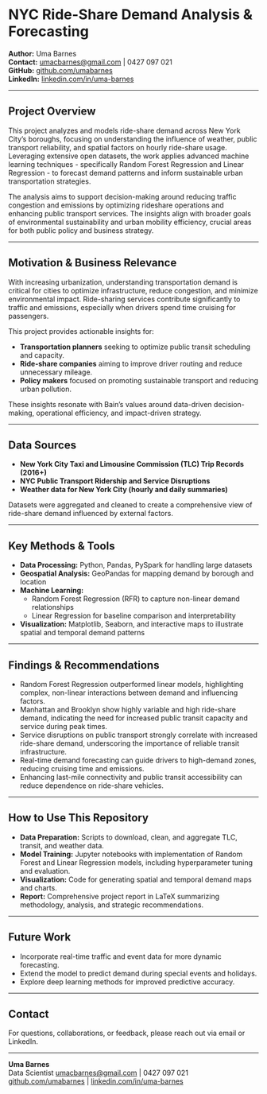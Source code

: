 # NYC Ride-Share Demand Analysis & Forecasting

**Author:** Uma Barnes  
**Contact:** [umacbarnes@gmail.com](mailto:umacbarnes@gmail.com) | 0427 097 021  
**GitHub:** [github.com/umabarnes](https://github.com/umabarnes)  
**LinkedIn:** [linkedin.com/in/uma-barnes](https://linkedin.com/in/uma-barnes)  

---

## Project Overview

This project analyzes and models ride-share demand across New York City’s boroughs, focusing on understanding the influence of weather, public transport reliability, and spatial factors on hourly ride-share usage. Leveraging extensive open datasets, the work applies advanced machine learning techniques - specifically Random Forest Regression and Linear Regression - to forecast demand patterns and inform sustainable urban transportation strategies.

The analysis aims to support decision-making around reducing traffic congestion and emissions by optimizing rideshare operations and enhancing public transport services. The insights align with broader goals of environmental sustainability and urban mobility efficiency, crucial areas for both public policy and business strategy.

---

## Motivation & Business Relevance

With increasing urbanization, understanding transportation demand is critical for cities to optimize infrastructure, reduce congestion, and minimize environmental impact. Ride-sharing services contribute significantly to traffic and emissions, especially when drivers spend time cruising for passengers.

This project provides actionable insights for:

- **Transportation planners** seeking to optimize public transit scheduling and capacity.  
- **Ride-share companies** aiming to improve driver routing and reduce unnecessary mileage.  
- **Policy makers** focused on promoting sustainable transport and reducing urban pollution.  

These insights resonate with Bain’s values around data-driven decision-making, operational efficiency, and impact-driven strategy.

---

## Data Sources

- **New York City Taxi and Limousine Commission (TLC) Trip Records (2016+)**  
- **NYC Public Transport Ridership and Service Disruptions**  
- **Weather data for New York City (hourly and daily summaries)**  

Datasets were aggregated and cleaned to create a comprehensive view of ride-share demand influenced by external factors.

---

## Key Methods & Tools

- **Data Processing:** Python, Pandas, PySpark for handling large datasets  
- **Geospatial Analysis:** GeoPandas for mapping demand by borough and location  
- **Machine Learning:**  
  - Random Forest Regression (RFR) to capture non-linear demand relationships  
  - Linear Regression for baseline comparison and interpretability  
- **Visualization:** Matplotlib, Seaborn, and interactive maps to illustrate spatial and temporal demand patterns  

---

## Findings & Recommendations

- Random Forest Regression outperformed linear models, highlighting complex, non-linear interactions between demand and influencing factors.  
- Manhattan and Brooklyn show highly variable and high ride-share demand, indicating the need for increased public transit capacity and service during peak times.  
- Service disruptions on public transport strongly correlate with increased ride-share demand, underscoring the importance of reliable transit infrastructure.  
- Real-time demand forecasting can guide drivers to high-demand zones, reducing cruising time and emissions.  
- Enhancing last-mile connectivity and public transit accessibility can reduce dependence on ride-share vehicles.  

---

## How to Use This Repository

- **Data Preparation:** Scripts to download, clean, and aggregate TLC, transit, and weather data.  
- **Model Training:** Jupyter notebooks with implementation of Random Forest and Linear Regression models, including hyperparameter tuning and evaluation.  
- **Visualization:** Code for generating spatial and temporal demand maps and charts.  
- **Report:** Comprehensive project report in LaTeX summarizing methodology, analysis, and strategic recommendations.  

---

## Future Work

- Incorporate real-time traffic and event data for more dynamic forecasting.  
- Extend the model to predict demand during special events and holidays.  
- Explore deep learning methods for improved predictive accuracy.  

---

## Contact

For questions, collaborations, or feedback, please reach out via email or LinkedIn.

---

**Uma Barnes**  
Data Scientist
[umacbarnes@gmail.com](mailto:umacbarnes@gmail.com) | 0427 097 021  
[github.com/umabarnes](https://github.com/umabarnes) | [linkedin.com/in/uma-barnes](https://linkedin.com/in/uma-barnes)
